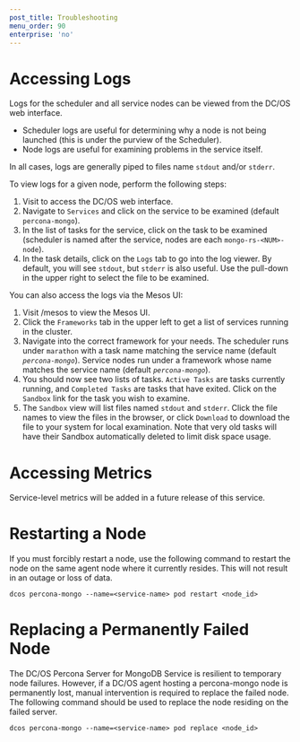 ```yaml
---
post_title: Troubleshooting
menu_order: 90
enterprise: 'no'
---
```


<a name="accessing-logs"></a>
# Accessing Logs

Logs for the scheduler and all service nodes can be viewed from the DC/OS web interface.

- Scheduler logs are useful for determining why a node is not being launched (this is under the purview of the Scheduler).
- Node logs are useful for examining problems in the service itself.

In all cases, logs are generally piped to files name `stdout` and/or `stderr`.

To view logs for a given node, perform the following steps:
1. Visit <dcos-url> to access the DC/OS web interface.
1. Navigate to `Services` and click on the service to be examined (default `percona-mongo`).
1. In the list of tasks for the service, click on the task to be examined (scheduler is named after the service, nodes are each `mongo-rs-<NUM>-node`).
1. In the task details, click on the `Logs` tab to go into the log viewer. By default, you will see `stdout`, but `stderr` is also useful. Use the pull-down in the upper right to select the file to be examined.

You can also access the logs via the Mesos UI:
1. Visit <dcos-url>/mesos to view the Mesos UI.
1. Click the `Frameworks` tab in the upper left to get a list of services running in the cluster.
1. Navigate into the correct framework for your needs. The scheduler runs under `marathon` with a task name matching the service name (default _`percona-mongo`_). Service nodes run under a framework whose name matches the service name (default _`percona-mongo`_).
1. You should now see two lists of tasks. `Active Tasks` are tasks currently running, and `Completed Tasks` are tasks that have exited. Click on the `Sandbox` link for the task you wish to examine.
1. The `Sandbox` view will list files named `stdout` and `stderr`. Click the file names to view the files in the browser, or click `Download` to download the file to your system for local examination. Note that very old tasks will have their Sandbox automatically deleted to limit disk space usage.

<a name="accessing-metrics"></a>
# Accessing Metrics
Service-level metrics will be added in a future release of this service.

<a name="restarting-a-node"></a>
# Restarting a Node
If you must forcibly restart a node, use the following command to restart the node on the same agent node where it currently resides. This will not result in an outage or loss of data.

```shell
dcos percona-mongo --name=<service-name> pod restart <node_id>
```
<a name="replacing-a-node"></a>
# Replacing a Permanently Failed Node
The DC/OS Percona Server for MongoDB Service is resilient to temporary node failures. However, if a DC/OS agent hosting a percona-mongo node is permanently lost, manual intervention is required to replace the failed node. The following command should be used to replace the node residing on the failed server.

```shell
dcos percona-mongo --name=<service-name> pod replace <node_id>
```


